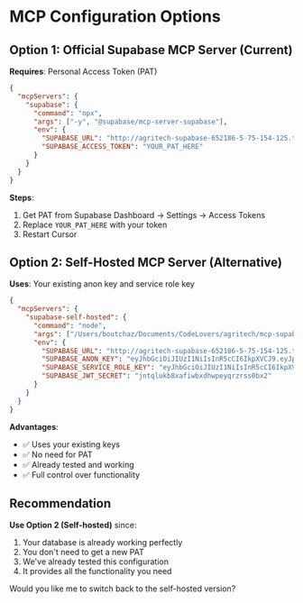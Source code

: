 # MCP Configuration Options

## Option 1: Official Supabase MCP Server (Current)

**Requires**: Personal Access Token (PAT)

```json
{
  "mcpServers": {
    "supabase": {
      "command": "npx",
      "args": ["-y", "@supabase/mcp-server-supabase"],
      "env": {
        "SUPABASE_URL": "http://agritech-supabase-652186-5-75-154-125.traefik.me",
        "SUPABASE_ACCESS_TOKEN": "YOUR_PAT_HERE"
      }
    }
  }
}
```

**Steps**:
1. Get PAT from Supabase Dashboard → Settings → Access Tokens
2. Replace `YOUR_PAT_HERE` with your token
3. Restart Cursor

## Option 2: Self-Hosted MCP Server (Alternative)

**Uses**: Your existing anon key and service role key

```json
{
  "mcpServers": {
    "supabase-self-hosted": {
      "command": "node",
      "args": ["/Users/boutchaz/Documents/CodeLovers/agritech/mcp-supabase-self-hosted/dist/server.js"],
      "env": {
        "SUPABASE_URL": "http://agritech-supabase-652186-5-75-154-125.traefik.me",
        "SUPABASE_ANON_KEY": "eyJhbGciOiJIUzI1NiIsInR5cCI6IkpXVCJ9.eyJpYXQiOjE3NTc1ODQ0NzksImV4cCI6MTg5MzQ1NjAwMCwiaXNzIjoiZG9rcGxveSJ9.fLPJqpGkPZDoJGQEp31ivplmoMF1mD2sSaeSAc_mscQ",
        "SUPABASE_SERVICE_ROLE_KEY": "eyJhbGciOiJIUzI1NiIsInR5cCI6IkpXVCJ9.eyJpYXQiOjE3NTc1ODQ0NzksImV4cCI6MTg5MzQ1NjAwMCwiaXNzIjoiZG9rcGxveSJ9.fLPJqpGkPZDoJGQEp31ivplmoMF1mD2sSaeSAc_mscQ",
        "SUPABASE_JWT_SECRET": "jntqlukb8xafiwbxdhwpeyqrzrss0bx2"
      }
    }
  }
}
```

**Advantages**:
- ✅ Uses your existing keys
- ✅ No need for PAT
- ✅ Already tested and working
- ✅ Full control over functionality

## Recommendation

**Use Option 2 (Self-hosted)** since:
1. Your database is already working perfectly
2. You don't need to get a new PAT
3. We've already tested this configuration
4. It provides all the functionality you need

Would you like me to switch back to the self-hosted version?
